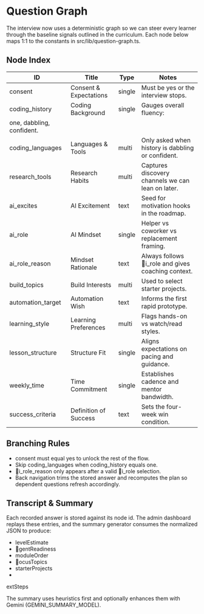 ﻿# Question Graph

The interview now uses a deterministic graph so we can steer every learner through the baseline signals outlined in the curriculum. Each node below maps 1:1 to the constants in src/lib/question-graph.ts.

## Node Index
| ID | Title | Type | Notes |
| --- | --- | --- | --- |
| consent | Consent & Expectations | single | Must be yes or the interview stops. |
| coding_history | Coding Background | single | Gauges overall fluency: 
one, dabbling, confident. |
| coding_languages | Languages & Tools | multi | Only asked when history is dabbling or confident. |
| research_tools | Research Habits | multi | Captures discovery channels we can lean on later. |
| ai_excites | AI Excitement | text | Seed for motivation hooks in the roadmap. |
| ai_role | AI Mindset | single | Helper vs coworker vs replacement framing. |
| ai_role_reason | Mindset Rationale | text | Always follows i_role and gives coaching context. |
| build_topics | Build Interests | multi | Used to select starter projects. |
| automation_target | Automation Wish | text | Informs the first rapid prototype. |
| learning_style | Learning Preferences | multi | Flags hands-on vs watch/read styles. |
| lesson_structure | Structure Fit | single | Aligns expectations on pacing and guidance. |
| weekly_time | Time Commitment | single | Establishes cadence and mentor bandwidth. |
| success_criteria | Definition of Success | text | Sets the four-week win condition. |

## Branching Rules
- consent must equal yes to unlock the rest of the flow.
- Skip coding_languages when coding_history equals 
one.
- i_role_reason only appears after a valid i_role selection.
- Back navigation trims the stored answer and recomputes the plan so dependent questions refresh accordingly.

## Transcript & Summary
Each recorded answer is stored against its node id. The admin dashboard replays these entries, and the summary generator consumes the normalized JSON to produce:
- levelEstimate
- gentReadiness
- moduleOrder
- ocusTopics
- starterProjects
- 
extSteps

The summary uses heuristics first and optionally enhances them with Gemini (GEMINI_SUMMARY_MODEL).

